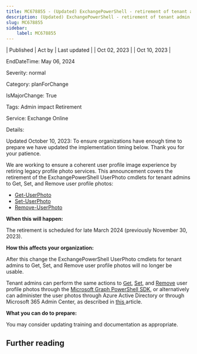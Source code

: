 ```yaml
---
title: MC678855 - (Updated) ExchangePowerShell - retirement of tenant admin cmdlets to Get, Set, and Remove UserPhotos
description: (Updated) ExchangePowerShell - retirement of tenant admin cmdlets to Get, Set, and Remove UserPhotos
slug: MC678855
sidebar:
    label: MC678855
---
```



| Published | Act by | Last updated |
| Oct 02, 2023 |  | Oct 10, 2023 |

EndDateTime: May 06, 2024

Severity: normal

Category: planForChange

IsMajorChange: True

Tags: Admin impact Retirement

Service: Exchange Online

Details: 

<p>Updated October 10, 2023: To ensure organizations have enough time to prepare we have updated the implementation timing below. Thank you for your patience.</p><p>We are working to ensure a coherent user profile image experience by retiring legacy profile photo services. This announcement covers the retirement of the ExchangePowerShell UserPhoto cmdlets for tenant admins to Get, Set, and Remove user profile photos:  
</p><ul><li><a href="https://learn.microsoft.com/en-us/powershell/module/exchange/get-userphoto?view=exchange-ps" target="_blank">Get-UserPhoto</a> 
</li><li><a href="https://learn.microsoft.com/en-us/powershell/module/exchange/set-userphoto?view=exchange-ps" target="_blank">Set-UserPhoto</a> 
</li><li><a href="https://learn.microsoft.com/en-us/powershell/module/exchange/remove-userphoto?view=exchange-ps" target="_blank">Remove-UserPhoto</a></li></ul><p> 
</p><p><b>When this will happen:</b></p><p>The retirement is scheduled for late March 2024 (previously November 30, 2023).</p><p><b>How this affects your organization:</b></p><p>After this change the ExchangePowerShell UserPhoto cmdlets for tenant admins to Get, Set, and Remove user profile photos will no longer be usable.</p><p>Tenant admins can perform the same actions to <a href="https://learn.microsoft.com/en-us/powershell/module/microsoft.graph.users/get-mguserphoto?view=graph-powershell-1.0" target="_blank" style="background-color: rgb(255, 255, 255); font-family: sans-serif; font-weight: 400;">Get</a>, <a href="https://learn.microsoft.com/en-us/powershell/module/microsoft.graph.users/set-mguserphotocontent?view=graph-powershell-1.0" target="_blank">Set</a>, and <a href="https://learn.microsoft.com/en-us/powershell/module/microsoft.graph.users/remove-mguserphoto?view=graph-powershell-1.0" target="_blank">Remove</a>&nbsp;user profile photos through the <a href="https://learn.microsoft.com/en-us/powershell/microsoftgraph/overview?view=graph-powershell-1.0" target="_blank">Microsoft Graph PowerShell SDK</a>, or alternatively can administer the user photos through Azure Active Directory or through Microsoft 365 Admin Center, as described in <a href="https://learn.microsoft.com/microsoft-365/admin/add-users/change-user-profile-photos" target="_blank">this </a>article.</p><p><b>What you can do to prepare:</b></p><p>You may consider updating training and documentation as appropriate.</p>

## Further reading
